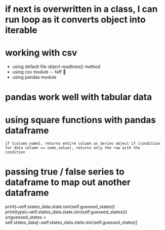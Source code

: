 #  if __next__ is overwritten in a class, I can run loop as it converts object into iterable

# working with csv
- using default file object readlines() method
- using csv module -- faff 🫤
- using pandas module

# pandas work well with tabular data

# using square functions with pandas dataframe

`
if [column_name], returns entire column as Series object
if [condition for data column == some_value], returns only the row with the condition
`


# passing true / false series to dataframe to map out another dataframe
print(~self.states_data.state.isin(self.guessed_states))
print(type(~self.states_data.state.isin(self.guessed_states)))
unguessed_states = self.states_data[~self.states_data.state.isin(self.guessed_states)]
